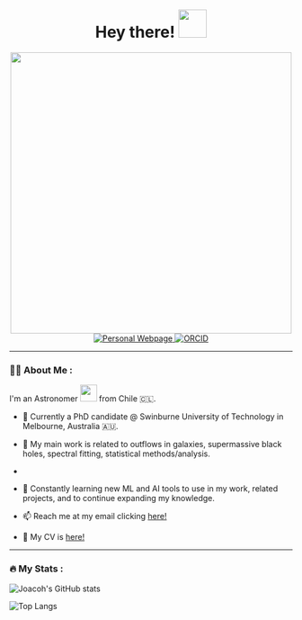 <div id="hi" align="center">
  <h1>
    Hey there!
    <img src="https://media2.giphy.com/media/v1.Y2lkPTc5MGI3NjExcm03a2R6MGQyaDhhM3Vla3pxcGFyeTAycWRxeXBwb2l1cDFpeGtvOCZlcD12MV9pbnRlcm5hbF9naWZfYnlfaWQmY3Q9cw/Gn8PIdMTA7AepcXNo0/giphy.gif" width="50px"/>
  </h1>
</div>
<div id="header" align="center">
  <img src="https://media.giphy.com/media/u9K8PUFussrbFbaze0/giphy.gif" width="500"/>
</div>
<div id="badges" align="center">
  <a href="https://joacoh.github.io">
    <img src="https://img.shields.io/badge/website-000000?style=for-the-badge&logo=About.me&logoColor=white&color=304CB2" alt="Personal Webpage"/>
  </a>
  <a href="https://orcid.org/0000-0001-5845-7538">
    <img src="https://img.shields.io/badge/ORCID-000000?style=for-the-badge&logo=ORCID&logoColor=white&color=A6CE39" alt="ORCID"/>
  </a>
</div>
<div id="count" align="center">
  <img src="https://komarev.com/ghpvc/?username=joacoh&style=flat-square&color=blue" alt=""/>
</div>

---

### 👨‍🚀 About Me :
I'm an Astronomer <img src="https://media.giphy.com/media/5aYfJYohCSeYgtVlUj/giphy.gif" width="30"> from Chile 🇨🇱.

- 💼 Currently a PhD candidate @ Swinburne University of Technology in Melbourne, Australia 🇦🇺.

- 🔭 My main work is related to outflows in galaxies, supermassive black holes, spectral fitting, statistical methods/analysis.
- 
- 🌱 Constantly learning new ML and AI tools to use in my work, related projects, and to continue expanding my knowledge.

- 📫 Reach me at my email clicking [here!](mailto:jheryev@gmail.com)

- 📄 My CV is [here!](https://github.com/joacoh/cv)

---

### 🔥 My Stats :
![Joacoh's GitHub stats](https://github-readme-stats.vercel.app/api?username=joacoh&show_icons=true&theme=transparent)

![Top Langs](https://github-readme-stats.vercel.app/api/top-langs/?username=joacoh&hide_progress=true&theme=transparent)

